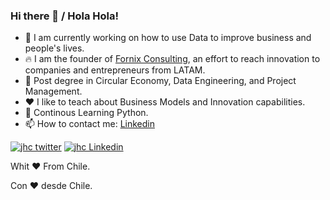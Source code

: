 ### Hi there 👋 / Hola Hola!

- 🔭 I am currently working on how to use Data to improve business and people's lives.
- 🔥 I am the founder of [Fornix Consulting](https://fornix.cl), an effort to reach innovation to companies and entrepreneurs from LATAM.
- 🌱 Post degree in Circular Economy, Data Engineering, and Project Management.
- ❤️ I like to teach about Business Models and Innovation capabilities.
- 🐍 Continous Learning Python.
- 📫 How to contact me: [Linkedin](www.linkedin.com/in/alvaronicolas)

[![jhc twitter](https://img.shields.io/badge/Twitter-@alvaronicolas-00aced.svg?style=for-the-badge&logo=twitter)](https://twitter.com/alvaronicolas)
[![jhc Linkedin](https://img.shields.io/badge/Linkedin-@alvaronicolas-00aced.svg?style=for-the-badge&logo=Linkedin)](https://www.linkedin.com/in/alvaronicolas/)

Whit ❤️ From Chile.

Con ❤️ desde Chile.